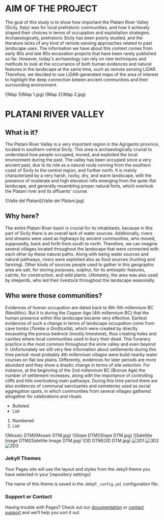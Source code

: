 # AIM OF THE PROJECT

The goal of this study is to show how important the Platani River Valley (Sicily, Italy) was for local prehistoric communities, and 
how it actievely shaped their choices in terms of occupation and exploitation strategies. Archaeologically, prehistoric Sicily has been poorly studied, and the literature lacks of any kind of remote sensing approaches related to past landscape uses. The information we have about this context comes from early 80s and late 90s excavation projects that have been rarely published so far. However, today's archaeology can rely on new techniques and methods to look at the occurrance of both human evidences and natural features in the landscape at the same time, such as remote sensing LiDAR. Therefore, we decided to use LiDAR-generated maps of the area of interest to highlight the deep connection beteen ancient communities and their surrounding environment.

![Map 1](Map 1.jpg) ![Map 2](Map 2.jpg)

# PLATANI RIVER VALLEY
## What is it?

The Platani River Valley is a very important region in the Agrigento province, located in southern-central Sicily. This area is archaeologically crucial to understand how people occupied, moved, and exploited the local environment during the past. The valley has been occupied since a very ancient past, due to its role as a natural route running from the southern coast of Sicily to the central region, and further north. It is mainly characterized by a very harsh, rocky, dry, and warm landscape, with the presence of moderate and high elevation hills emerging from the quite-flat landscape, and generally resambling proper natural forts, which overlook the Platani river and its affluents' course.

![Valle del Platani](Valle del Platani.jpg)

## Why here?

The entire Platani River basin is crucial for its inhabitants, because in this part of Sicily there is an overall lack of water sources. Additionally, rivers and streams were used as highways by ancient communities, who moved, supposedly, back and forth from south to north. Therefore, we can imagine several villages located throughout the landscape that were connected with each other by these natural paths. Along with being water sources and natural pathways, rivers were exploited also as food sources (hunting and farming). Other kinds of sources people used to gather in this geographic area are salt, for storing purposes, sulphur, for its antiseptic features, calcite, for construction, and wild plants. Ultimately, the area was also used by sheperds, who led their livestock throughout the landscape seasonally.

## Who were those communities?

Evidences of human occupation are dated back to 6th-5th millennium BC (Neolithic). But it is during the Copper Age (4th millennium BC) that the human presence within this landscape became very effective. Earliest evidences of such a change in terms of landscape occupation come from cave tombs (*Tombe a Grotticella*), which were created by directly excavating the porous bedrock (mostly limestone), thus creating holes and cavities where local communities used to bury their dead. This funerary practice is the most common throughout the enire valley and even beyond it. Unfortunately we still very few information about settlements during this time period: most probably 4th millennium villages were build nearby water courses on flat low plains. Differently, evidences for later periods are more abundant and they show a drastic change in terms of site selection. For instance, at the beginning of the 2nd millennium BC (Bronze Age) the number of settlement increases, along with the importance of controlling cliffs and hills overlooking main pathways. During this time period there are also evidences of communal sanctuaries and cemeteries used as social aggregation spots, in which communities from several villages gathered altogether for celebrations and rituals. 

- Bulleted
- List

1. Numbered
2. List

![Mosaic DTM](Mosaic DTM.jpg)
![Slope DTM](Slope DTM.jpg)
![Satellite Image DTM](Satellite Image DTM.jpg)
![3D DTM](3D DTM.jpg)
![3D1](3D1.jpg)
![3D2](3D2.jpg)
![3D3](3D3.jpg)


### Jekyll Themes

Your Pages site will use the layout and styles from the Jekyll theme you have selected in your [repository settings]

The name of this theme is saved in the Jekyll `_config.yml` configuration file.


### Support or Contact

Having trouble with Pages? Check out our [documentation](https://help.github.com/categories/github-pages-basics/) or [contact support](https://github.com/contact) and we’ll help you sort it out.

